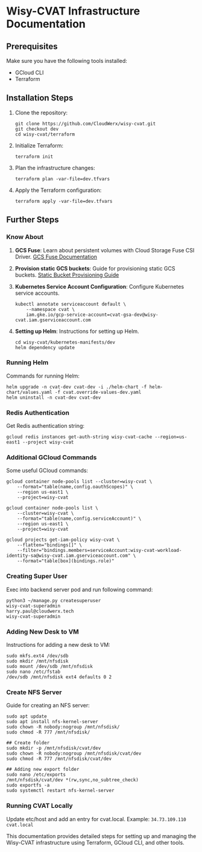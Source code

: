 # Wisy-CVAT Infrastructure Documentation

## Prerequisites

Make sure you have the following tools installed:

- GCloud CLI
- Terraform

## Installation Steps

1. Clone the repository:
    ```
    git clone https://github.com/CloudWerx/wisy-cvat.git
    git checkout dev
    cd wisy-cvat/terraform
    ```

2. Initialize Terraform:
    ```
    terraform init
    ```

3. Plan the infrastructure changes:
    ```
    terraform plan -var-file=dev.tfvars
    ```

4. Apply the Terraform configuration:
    ```
    terraform apply -var-file=dev.tfvars
    ```

## Further Steps

### Know About

1. **GCS Fuse**: Learn about persistent volumes with Cloud Storage Fuse CSI Driver.
    [GCS Fuse Documentation](https://cloud.google.com/kubernetes-engine/docs/how-to/persistent-volumes/cloud-storage-fuse-csi-driver)

2. **Provision static GCS buckets**: Guide for provisioning static GCS buckets.
    [Static Bucket Provisioning Guide](https://cloud.google.com/kubernetes-engine/docs/how-to/persistent-volumes/cloud-storage-fuse-csi-driver#provision-static)

3. **Kubernetes Service Account Configuration**:
    Configure Kubernetes service accounts.
    ```
    kubectl annotate serviceaccount default \
        --namespace cvat \
        iam.gke.io/gcp-service-account=cvat-gsa-dev@wisy-cvat.iam.gserviceaccount.com
    ```


6. **Setting up Helm**: Instructions for setting up Helm.
    ```
    cd wisy-cvat/kubernetes-manifests/dev
    helm dependency update
    ```

### Running Helm

Commands for running Helm:
```
helm upgrade -n cvat-dev cvat-dev -i ./helm-chart -f helm-chart/values.yaml -f cvat.override-values-dev.yaml
helm uninstall -n cvat-dev cvat-dev
```

### Redis Authentication

Get Redis authentication string:
```
gcloud redis instances get-auth-string wisy-cvat-cache --region=us-east1 --project wisy-cvat
```

### Additional GCloud Commands

Some useful GCloud commands:
```
gcloud container node-pools list --cluster=wisy-cvat \
    --format="table(name,config.oauthScopes)" \
    --region us-east1 \
    --project=wisy-cvat

gcloud container node-pools list \
    --cluster=wisy-cvat \
    --format="table(name,config.serviceAccount)" \
    --region us-east1 \
    --project=wisy-cvat

gcloud projects get-iam-policy wisy-cvat \
    --flatten="bindings[]" \
    --filter="bindings.members=serviceAccount:wisy-cvat-workload-identity-sa@wisy-cvat.iam.gserviceaccount.com" \
    --format="table[box](bindings.role)"
```

### Creating Super User

Exec into backend server pod and run following command:
```
python3 ~/manage.py createsuperuser
wisy-cvat-superadmin
harry.paul@cloudwerx.tech
wisy-cvat-superadmin
```

### Adding New Desk to VM

Instructions for adding a new desk to VM:
```
sudo mkfs.ext4 /dev/sdb
sudo mkdir /mnt/nfsdisk
sudo mount /dev/sdb /mnt/nfsdisk
sudo nano /etc/fstab
/dev/sdb /mnt/nfsdisk ext4 defaults 0 2
```

### Create NFS Server

Guide for creating an NFS server:
```
sudo apt update
sudo apt install nfs-kernel-server
sudo chown -R nobody:nogroup /mnt/nfsdisk/
sudo chmod -R 777 /mnt/nfsdisk/

## Create folder
sudo mkdir -p /mnt/nfsdisk/cvat/dev
sudo chown -R nobody:nogroup /mnt/nfsdisk/cvat/dev
sudo chmod -R 777 /mnt/nfsdisk/cvat/dev

## Adding new export folder
sudo nano /etc/exports
/mnt/nfsdisk/cvat/dev *(rw,sync,no_subtree_check)
sudo exportfs -a
sudo systemctl restart nfs-kernel-server
```

### Running CVAT Locally

Update etc/host and add an entry for cvat.local.
Example: `34.73.109.110 cvat.local`

This documentation provides detailed steps for setting up and managing the Wisy-CVAT infrastructure using Terraform, GCloud CLI, and other tools.
